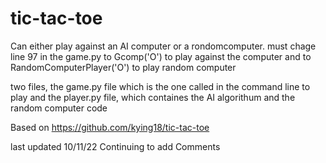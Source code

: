 # tic-tac-toe

Can either play against an AI computer or a rondomcomputer.
must chage line 97 in the game.py to Gcomp('O') to play against the computer 
and to RandomComputerPlayer('O') to play random computer 

two files, 
the game.py file which is the one called in the command line to play 
and the player.py file, which containes the AI algorithum and the random computer code 

Based on https://github.com/kying18/tic-tac-toe 

last updated 10/11/22
  Continuing to add Comments 
  
